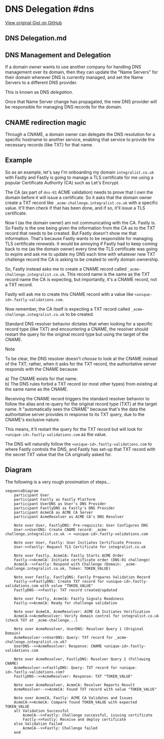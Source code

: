# DNS Delegation #dns

[View original Gist on GitHub](https://gist.github.com/Integralist/b50604c682e5ba91208f650147280596)

## DNS Delegation.md

## DNS Management and Delegation

If a domain owner wants to use another company for handling DNS management over its domain, then they can update the "Name Servers" for their domain wherever DNS is currently managed, and set the Name Servers to a different DNS provider. 

This is known as DNS _delegation_.

Once that Name Server change has propagated, the new DNS provider will be responsible for managing DNS records for the domain.

## CNAME redirection magic

Through a CNAME, a domain owner can delegate the DNS resolution for a specific hostname to another service, enabling that service to provide the necessary records (like TXT) for that name.

## Example

So as an example, let's say I'm onboarding my domain `integralist.co.uk` with Fastly and Fastly is going to manage a TLS certificate for me using a popular Certificate Authority (CA) such as Let's Encrypt.

The CA (as part of `dns-01` ACME validation) needs to prove that I own the domain before it will issue a certificate. So it asks that the domain owner create a TXT record like `_acme-challenge.integralist.co.uk` with a specific value. It'll then check if that has been done, and if so, it'll issue a TLS certificate.

Now I (as the domain owner) am not communicating with the CA. Fastly is. So Fastly is the one being given the information from the CA as to the TXT record that needs to be created. But Fastly doesn't show me that information. That's because Fastly wants to be responsible for managing TLS certificate _renewals_. It would be annoying if Fastly had to keep coming back to me (as the domain owner) every time the TLS certificate was going to expire and ask me to update my DNS each time with whatever new TXT challenge record the CA is asking to be created to verify domain ownership.

So, Fastly instead asks me to create a CNAME record called `_acme-challenge.integralist.co.uk`. This record name is the same as the TXT record name the CA is expecting, but importantly, it's a CNAME record, not a TXT record. 

Fastly will ask me to create this CNAME record with a value like `<unique-id>.fastly-validations.com`.

Now remember, the CA itself is expecting a TXT record called `_acme-challenge.integralist.co.uk` to be created.

Standard DNS resolver behavior dictates that when looking for a specific record type (like TXT) and encountering a CNAME, the resolver should restart the query for the original record type but using the target of the CNAME.

> [!NOTE]
> To be clear, the DNS resolver doesn't _choose_ to look at the CNAME instead of the TXT; rather, when it asks for the TXT record, the authoritative server responds with the CNAME because:
>
> a) The CNAME exists for that name.\
> b) The DNS rules forbid a TXT record (or most other types) from existing at the same name as the CNAME.
>
> Receiving the CNAME record triggers the standard resolver behavior to follow the alias and re-query for the original record type (TXT) at the target name. It "automatically sees the CNAME" because that's the data the authoritative server provides in response to its TXT query, due to the CNAME's exclusive nature.

This means, it'll restart the query for the TXT record but will look for `<unique-id>.fastly-validations.com` as the value.

The DNS will naturally follow the `<unique-id>.fastly-validations.com` to where Fastly controls the DNS, and Fastly has set-up that TXT record with the secret TXT value that the CA originally asked for.

## Diagram

The following is a very rough proximation of steps...

```mermaid
sequenceDiagram
    participant User
    participant Fastly as Fastly Platform
    participant UserDNS as User's DNS Provider
    participant FastlyDNS as Fastly's DNS Provider
    participant AcmeCA as ACME CA Server
    participant AcmeResolver as ACME CA's DNS Resolver

    Note over User, FastlyDNS: Pre-requisite: User Configures DNS
    User->>UserDNS: Create CNAME record: _acme-challenge.integralist.co.uk -> <unique-id>.fastly-validations.com

    Note over User, Fastly: User Initiates Certificate Process
    User->>Fastly: Request TLS Certificate for integralist.co.uk

    Note over Fastly, AcmeCA: Fastly Starts ACME Order
    Fastly->>AcmeCA: Initiate certificate order (DNS-01 challenge)
    AcmeCA-->>Fastly: Respond with Challenge (Domain: _acme-challenge.integralist.co.uk, Token: TOKEN_VALUE)

    Note over Fastly, FastlyDNS: Fastly Prepares Validation Record
    Fastly->>FastlyDNS: Create TXT record for <unique-id>.fastly-validations.com with value "TOKEN_VALUE"
    FastlyDNS-->>Fastly: TXT record created/updated

    Note over Fastly, AcmeCA: Fastly Signals Readiness
    Fastly->>AcmeCA: Ready for challenge validation

    Note over AcmeCA, AcmeResolver: ACME CA Initiates Verification
    AcmeCA->>AcmeResolver: Verify domain control for integralist.co.uk (check TXT at _acme-challenge...)

    Note over AcmeResolver, UserDNS: Resolver Query 1 (Original Domain)
    AcmeResolver->>UserDNS: Query: TXT record for _acme-challenge.integralist.co.uk?
    UserDNS-->>AcmeResolver: Response: CNAME <unique-id>.fastly-validations.com

    Note over AcmeResolver, FastlyDNS: Resolver Query 2 (Following CNAME)
    AcmeResolver->>FastlyDNS: Query: TXT record for <unique-id>.fastly-validations.com?
    FastlyDNS-->>AcmeResolver: Response: TXT "TOKEN_VALUE"

    Note over AcmeResolver, AcmeCA: Resolver Reports Result
    AcmeResolver-->>AcmeCA: Found TXT record with value "TOKEN_VALUE"

    Note over AcmeCA, Fastly: ACME CA Validates and Issues
    AcmeCA->>AcmeCA: Compare found TOKEN_VALUE with expected TOKEN_VALUE
    alt Validation Successful
        AcmeCA-->>Fastly: Challenge successful, issuing certificate
        Fastly->>Fastly: Receive and deploy certificate
    else Validation Failed
        AcmeCA-->>Fastly: Challenge failed
    end
```

